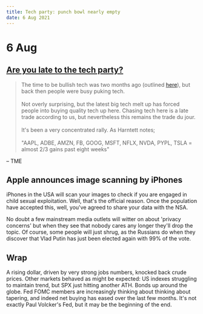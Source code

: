 ```yaml
---
title: Tech party: punch bowl nearly empty
date: 6 Aug 2021
---
```


# 6 Aug

## [**Are you late to the tech party?**](http://email.mail.themarketear.com/c/eJxdjrFuxCAQRL_GNOgQrDGYgsIufE2KFPkBbJb4ZHM-mdVZ-fuglJFGGs0UbyZ6qzSyhwcJSlplAMB1nVBCT9LYqTXjADCOum-0zOGxC1oxh3NDwnCK5chs9XPSNnZazUlCamOM1plozKxCr8BBZNk742TPdr8SvUrTDg1MVf9ZtXodhUr15au7J_X5MQA7fSF8Yz0Qlq2E_LdK_olX2ZEIzxpGLMTpOviFuBV-JF7Z_Kdy-Y1_H08UQvwCqHlJCw "Are you late to the tech party?") 

> The time to be bullish tech was two months ago (outlined [here](http://email.mail.themarketear.com/c/eJwdj8GOhCAQRL9GL50hgoh64DAe_IK97BGlHYkgE2jH7N8vmVtVpZJ6ZXXPJdZOi0bwpudKCDF2HeNMzo3q51ZNTyGmSQ6VbIJxntGOwaQDCU1iawz1rlfe824ZpFV2aUchrVDbtnExqkGgVaIOelRjM9Re_zr0NkOIH3e-wMcbU9U-wWVwBOQCwhYT_OC6A0VYEprjES_6psV4MKctIl-l6SiDR2Mx5d29IZOhK1ftXCedCT9YiM16ZBO-mKRPvLNHIkzFTJjL4B3hRjwyxA3KMfgrp-ABr3giY-wfQ7xcZQ)), but back then people were busy puking tech.<br><br>Not overly surprising, but the latest big tech melt up has forced people into buying quality tech up here. Chasing tech here is a late trade according to us, but nevertheless this remains the trade du jour.<br><br>It's been a very concentrated rally. As Harntett notes;<br><br>"AAPL, ADBE, AMZN, FB, GOOG, MSFT, NFLX, NVDA, PYPL, TSLA = almost 2/3 gains past eight weeks" 

– TME

## Apple announces image scanning by iPhones

iPhones in the USA will scan your images to check if you are engaged in child sexual exploitation.
Well, that's the official reason. 
Once the population have accepted this, well, you've agreed to share your data with the NSA. 

No doubt a few mainstream media outlets will witter on about 'privacy concerns' but when they see that nobody cares any longer they'll drop the topic. 
Of course, some people will just shrug, as the Russians do when they discover that Vlad Putin has just been elected again with 99% of the vote. 

## Wrap

A rising dollar, driven by very strong jobs numbers, knocked back crude prices.
Other markets behaved as might be expected: US indexes struggling to maintain trend, but SPX just hitting another ATH. 
Bonds up around the globe.
Fed FOMC members are increasingly thinking about thinking about tapering, and indeed net buying has eased over the last few months.
It's not exactly Paul Volcker's Fed, but it may be the beginning of the end.

